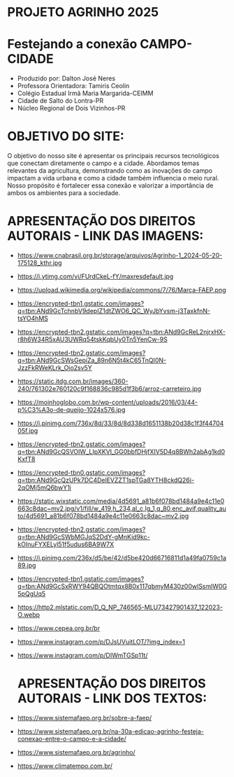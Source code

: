 # PROJETO AGRINHO 2025
# Festejando a conexão CAMPO-CIDADE

- Produzido por: Dalton José Neres
- Professora Orientadora: Tamiris Ceolin
- Colégio Estadual Irmã Maria Margarida-CEIMM
- Cidade de Salto do Lontra-PR
- Núcleo Regional de Dois Vizinhos-PR

# OBJETIVO DO SITE:
O objetivo do nosso site é apresentar os principais recursos tecnológicos que conectam diretamente o campo e a cidade. Abordamos temas relevantes da agricultura, demonstrando como as inovações do campo impactam a vida urbana e como a cidade também influencia o meio rural. Nosso propósito é fortalecer essa conexão e valorizar a importância de ambos os ambientes para a sociedade.

# APRESENTAÇÃO DOS DIREITOS AUTORAIS - LINK DAS IMAGENS:
- https://www.cnabrasil.org.br/storage/arquivos/Agrinho-1_2024-05-20-175128_kthr.jpg
- https://i.ytimg.com/vi/FUrdCkeL-fY/maxresdefault.jpg
- https://upload.wikimedia.org/wikipedia/commons/7/76/Marca-FAEP.png
- https://encrypted-tbn1.gstatic.com/images?q=tbn:ANd9GcTchnbV9depIZ1dtZWO6_QC_WyJbYvsm-j3TaxkfnN-tsYO4hMS
- https://encrypted-tbn2.gstatic.com/images?q=tbn:ANd9GcReL2njrxHX-r8h6W34R5xAU3UWRq54tskKqbUy0Tn5YenCw-9S
- https://encrypted-tbn2.gstatic.com/images?q=tbn:ANd9GcSWsGepiZa_89n6N5t4kC65TnQI0N-JzzFkRWeKLrk_Oio2sv5Y
- https://static.itdg.com.br/images/360-240/761302e760120c9f168836c985d1f3b6/arroz-carreteiro.jpg
- https://moinhoglobo.com.br/wp-content/uploads/2016/03/44-p%C3%A3o-de-queijo-1024x576.jpg
- https://i.pinimg.com/736x/8d/33/8d/8d338d1651138b20d38c1f3f4470405f.jpg
- https://encrypted-tbn2.gstatic.com/images?q=tbn:ANd9GcQSVOIW_LIpXKVI_GG0bbfDHjfXIV5D4q8BWh2abAg1kd0KxfT8
- https://encrypted-tbn0.gstatic.com/images?q=tbn:ANd9GcQzUPk7DC4DelEVZZT1spTGa8YTH8ckdQ26i-2qOMj5mQ6bwY1i
- https://static.wixstatic.com/media/4d5691_a81b6f078bd1484a9e4c11e0663c8dac~mv2.jpg/v1/fill/w_419,h_234,al_c,lg_1,q_80,enc_avif,quality_auto/4d5691_a81b6f078bd1484a9e4c11e0663c8dac~mv2.jpg
- https://encrypted-tbn2.gstatic.com/images?q=tbn:ANd9GcSWbMGJqS2DdY-gMnKid9kc-kOInuFYXELyl51f5udus6BA9W7X
- https://i.pinimg.com/236x/d5/be/42/d5be420d66716811d1a49fa0759c1a89.jpg
- https://encrypted-tbn1.gstatic.com/images?q=tbn:ANd9GcSxRWY94QBQOtmtqx8B0x117qbmyM430z00wlSsmlW0G5pQgUq5
- https://http2.mlstatic.com/D_Q_NP_746565-MLU73427901437_122023-O.webp
- https://www.cepea.org.br/br
- https://www.instagram.com/p/DJsUVuitLOT/?img_index=1
- https://www.instagram.com/p/DIWmTGSp11t/

  # APRESENTAÇÃO DOS DIREITOS AUTORAIS - LINK DOS TEXTOS:
- https://www.sistemafaep.org.br/sobre-a-faep/
- https://www.sistemafaep.org.br/na-30a-edicao-agrinho-festeja-conexao-entre-o-campo-e-a-cidade/
- https://www.sistemafaep.org.br/agrinho/
- https://www.climatempo.com.br/

